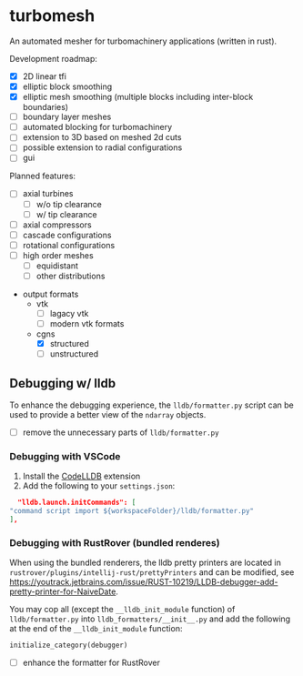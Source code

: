 # turbomesh

An automated mesher for turbomachinery applications (written in rust).

Development roadmap:

- [x] 2D linear tfi
- [x] elliptic block smoothing
- [x] elliptic mesh smoothing (multiple blocks including inter-block boundaries)
- [ ] boundary layer meshes
- [ ] automated blocking for turbomachinery
- [ ] extension to 3D based on meshed 2d cuts
- [ ] possible extension to radial configurations
- [ ] gui

Planned features:

- [ ] axial turbines
    - [ ] w/o tip clearance
    - [ ] w/ tip clearance
- [ ] axial compressors
- [ ] cascade configurations
- [ ] rotational configurations
- [ ] high order meshes
    - [ ] equidistant
    - [ ] other distributions
- output formats
    - vtk
        - [ ] lagacy vtk
        - [ ] modern vtk formats
    - cgns
        - [x] structured
        - [ ] unstructured

## Debugging w/ lldb

To enhance the debugging experience, the `lldb/formatter.py` script can be used
to provide a better view of the `ndarray` objects.

- [ ] remove the unnecessary parts of `lldb/formatter.py`

### Debugging with VSCode

1. Install
   the [CodeLLDB](https://marketplace.visualstudio.com/items?itemName=vadimcn.vscode-lldb)
   extension
2. Add the following to your `settings.json`:

```json
  "lldb.launch.initCommands": [
"command script import ${workspaceFolder}/lldb/formatter.py"
],
```

### Debugging with RustRover (bundled renderes)

When using the bundled renderers, the lldb pretty printers are located
in `rustrover/plugins/intellij-rust/prettyPrinters` and can be modified,
see https://youtrack.jetbrains.com/issue/RUST-10219/LLDB-debugger-add-pretty-printer-for-NaiveDate.

You may cop all (except the `__lldb_init_module` function)
of `lldb/formatter.py` into `lldb_formatters/__init__.py` and
add the following at the end of the `__lldb_init_module` function:

```python
initialize_category(debugger)
```

- [ ] enhance the formatter for RustRover